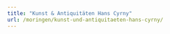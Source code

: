 ```yaml
---
title: "Kunst & Antiquitäten Hans Cyrny"
url: /moringen/kunst-und-antiquitaeten-hans-cyrny/
---
```

